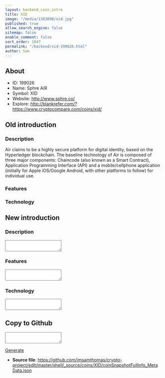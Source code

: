 ```yaml
---
layout: backend_coin_intro
title: XID
image: "/media/1383898/xid.jpg"
published: true
allow_search_engine: false
sitemap: false
enable_comment: false
sort_order: 1047
permalink: "/backend/xid-199026.html"
author: Sam
---
```


## About

- ID: 199026
- Name: Sphre AIR
- Symbol: XID
- Website: http://www.sphre.co/
- Explore: http://blankrefer.com/?https://www.cryptocompare.com/coins/xid/


## Old introduction

### Description

<p>Air claims to be a highly secure platform for digital identity, based on the Hyperledger blockchain. The baseline technology of Air is composed of three major components: Chaincode (also known as a Smart Contract), Application Programming Interface (API) and a mobile/cellphone application (initially for Apple iOS/Google Android, with other platforms to follow) for individual use.</p>

### Features


### Technology




## New introduction


### Description
<textarea id="meta_description" name="description"></textarea>

### Features
<textarea id="meta_features" name="features"></textarea>

### Technology
<textarea id="meta_technology" name="technology"></textarea>


## Copy to Github

<textarea id="coinsnapshotfullinfo_metadata"></textarea>

<a href="#gen" onclick="generateMetaDatJson()">Generate</a>

- **Source file**: <a href="https://github.com/imsamthomas/crypto-project/edit/master/shell/_source/coins/XID/coinSnapshotFullInfo_MetaData.json">https://github.com/imsamthomas/crypto-project/edit/master/shell/_source/coins/XID/coinSnapshotFullInfo_MetaData.json</a>

